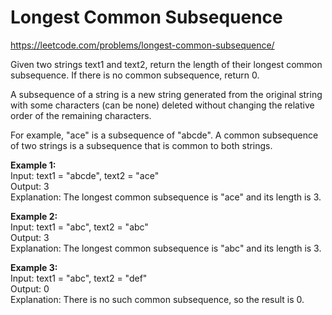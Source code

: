 # Longest Common Subsequence
https://leetcode.com/problems/longest-common-subsequence/

Given two strings text1 and text2, return the length of their longest common subsequence. If there is no common subsequence, return 0.

A subsequence of a string is a new string generated from the original string with some characters (can be none) deleted without changing the relative order of the remaining characters.

For example, "ace" is a subsequence of "abcde".
A common subsequence of two strings is a subsequence that is common to both strings.

<b>Example 1:</b>\
Input: text1 = "abcde", text2 = "ace"\
Output: 3\
Explanation: The longest common subsequence is "ace" and its length is 3.

<b>Example 2:</b>\
Input: text1 = "abc", text2 = "abc"\
Output: 3\
Explanation: The longest common subsequence is "abc" and its length is 3.

<b>Example 3:</b>\
Input: text1 = "abc", text2 = "def"\
Output: 0\
Explanation: There is no such common subsequence, so the result is 0.